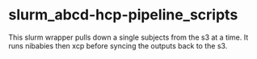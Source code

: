 # slurm_abcd-hcp-pipeline_scripts
This slurm wrapper pulls down a single subjects from the s3 at a time. It runs nibabies then xcp before syncing the outputs back to the s3. 
